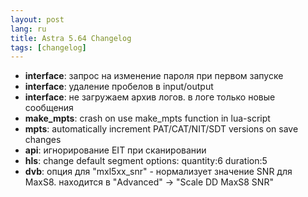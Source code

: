 ```yaml
---
layout: post
lang: ru
title: Astra 5.64 Changelog
tags: [changelog]
---
```


- **interface**: запрос на изменение пароля при первом запуске
- **interface**: удаление пробелов в input/output
- **interface**: не загружаем архив логов. в логе только новые сообщения
- **make_mpts**: crash on use make_mpts function in lua-script
- **mpts**: automatically increment PAT/CAT/NIT/SDT versions on save changes
- **api**: игнорирование EIT при сканировании
- **hls**: change default segment options: quantity:6 duration:5
- **dvb**: опция для "mxl5xx_snr" - нормализует значение SNR для MaxS8. находится в "Advanced" -> "Scale DD MaxS8 SNR"
